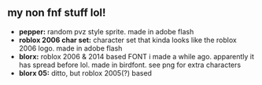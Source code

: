 ## my non fnf stuff lol!
- **pepper:**  random pvz style sprite. made in adobe flash
- **roblox 2006 char set:**  character set that kinda looks like the roblox 2006 logo. made in adobe flash
- **blorx:**  roblox 2006 & 2014 based FONT i made a while ago. apparently it has spread before lol. made in birdfont. see png for extra characters
- **blorx 05:**  ditto, but roblox 2005(?) based

